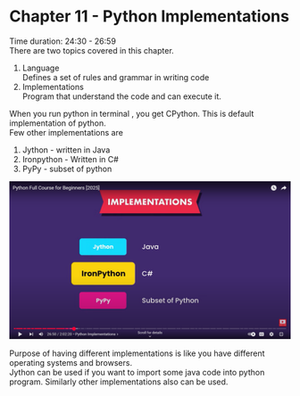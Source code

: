 # Chapter 11 - Python Implementations
Time duration: 24:30 - 26:59  
There are two topics covered in this chapter.
1. Language  
Defines a set of rules and grammar in writing code
2. Implementations  
Program that understand the code and can execute it.

When you run python in terminal , you get CPython. This is default implementation of python.  
Few other implementations are 
1. Jython - written in Java
2. Ironpython - Written in C#
3. PyPy - subset of python

![syntax demo](/images/11_python_implementations_types.png)

Purpose of having different implementations is like you have different operating systems and browsers.  
Jython can be used if you want to import some java code into python program. Similarly other implementations also can be used. 

